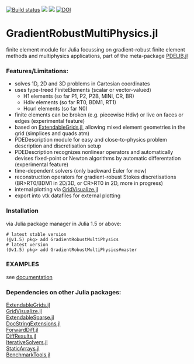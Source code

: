 [![Build status](https://github.com/chmerdon/GradientRobustMultiPhysics.jl/workflows/linux-macos-windows/badge.svg)](https://github.com/chmerdon/GradientRobustMultiPhysics.jl/actions)
[![](https://img.shields.io/badge/docs-stable-blue.svg)](https://chmerdon.github.io/GradientRobustMultiPhysics.jl/stable/index.html)
[![](https://img.shields.io/badge/docs-dev-blue.svg)](https://chmerdon.github.io/GradientRobustMultiPhysics.jl/dev/index.html)
[![DOI](https://zenodo.org/badge/229078096.svg)](https://zenodo.org/badge/latestdoi/229078096)


# GradientRobustMultiPhysics.jl

finite element module for Julia focussing on gradient-robust finite element methods and multiphysics applications, part of the meta-package [PDELIB.jl](https://github.com/WIAS-BERLIN/PDELib.jl)


### Features/Limitations:
- solves 1D, 2D and 3D problems in Cartesian coordinates
- uses type-treed FiniteElements (scalar or vector-valued)
    - H1 elements (so far P1, P2, P2B, MINI, CR, BR)
    - Hdiv elements (so far RT0, BDM1, RT1)
    - Hcurl elements (so far N0)
- finite elements can be broken (e.g. piecewise Hdiv) or live on faces or edges (experimental feature)
- based on [ExtendableGrids.jl](https://github.com/j-fu/ExtendableGrids.jl), allowing mixed element geometries in the grid (simplices and quads atm)
- PDEDescription module for easy and close-to-physics problem description and discretisation setup
- PDEDescription recognizes nonlinear operators and automatically devises fixed-point or Newton algorithms by automatic differentation (experimental feature)
- time-dependent solvers (only backward Euler for now)
- reconstruction operators for gradient-robust Stokes discretisations (BR>RT0/BDM1 in 2D/3D, or CR>RT0 in 2D, more in progress)
- internal plotting via [GridVisualize.jl](https://github.com/j-fu/GridVisualize.jl)
- export into vtk datafiles for external plotting


### Installation
via Julia package manager in Julia 1.5 or above:

```@example
# latest stable version
(@v1.5) pkg> add GradientRobustMultiPhysics
# latest version
(@v1.5) pkg> add GradientRobustMultiPhysics#master
```

### EXAMPLES 
see [documentation](https://chmerdon.github.io/GradientRobustMultiPhysics.jl/stable/index.html)


### Dependencies on other Julia packages:

[ExtendableGrids.jl](https://github.com/j-fu/ExtendableGrids.jl)\
[GridVisualize.jl](https://github.com/j-fu/GridVisualize.jl)\
[ExtendableSparse.jl](https://github.com/j-fu/ExtendableSparse.jl)\
[DocStringExtensions.jl](https://github.com/JuliaDocs/DocStringExtensions.jl)\
[ForwardDiff.jl](https://github.com/JuliaDiff/ForwardDiff.jl)\
[DiffResults.jl](https://github.com/JuliaDiff/DiffResults.jl)\
[IterativeSolvers.jl](https://github.com/JuliaMath/IterativeSolvers.jl)\
[StaticArrays.jl](https://github.com/JuliaArrays/StaticArrays.jl)\
[BenchmarkTools.jl](https://github.com/JuliaCI/BenchmarkTools.jl)
